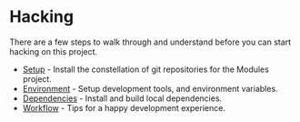 # Hacking

There are a few steps to walk through and understand before you can start hacking on this project.

* [Setup](hacking/setup.md) - Install the constellation of git repositories for the Modules project.
* [Environment](hacking/environment.md) - Setup development tools, and environment variables.
* [Dependencies](hacking/dependencies.md) - Install and build local dependencies.
* [Workflow](hacking/workflow.md) - Tips for a happy development experience.
